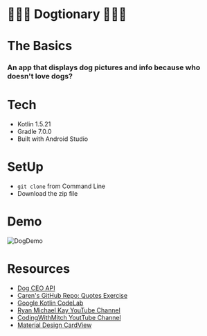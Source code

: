 # 🐩🐩🐩 Dogtionary 🐩🐩🐩

# The Basics
### An app that displays dog pictures and info because who doesn't love dogs?


# Tech 
- Kotlin 1.5.21
- Gradle 7.0.0
- Built with Android Studio


# SetUp 
* `git clone` from Command Line
* Download the zip file

# Demo
![DogDemo](https://github.com/ladybando/Dogtionary/blob/main/app/demo/DoggiesList.gif)

# Resources

- [Dog CEO API](https://dog.ceo/dog-api/documentation/random)
- [Caren's GitHub Repo: Quotes Exercise](https://github.com/calren/InspirationalQuotesExercise)
- [Google Kotlin CodeLab](https://developer.android.com/codelabs/basic-android-kotlin-training-internet-images#2)
- [Ryan Michael Kay YouTube Channel](https://www.youtube.com/watch?v=j_2jt94CShU)
- [CodingWithMitch YoutTube Channel](https://www.youtube.com/watch?v=Jo6Mtq7zkkg)
- [Material Design CardView](https://material.io/components/cards)

